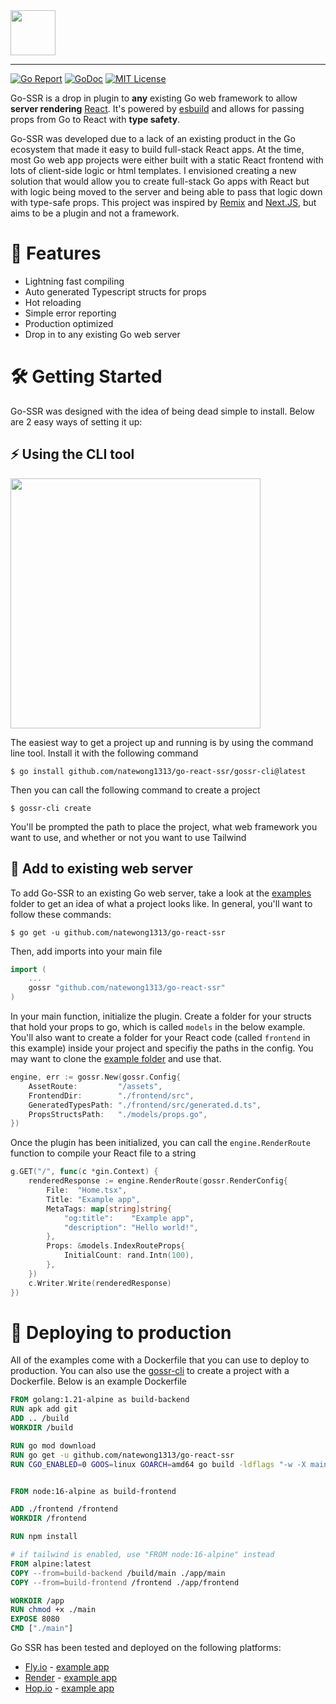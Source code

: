 <!-- # Go React SSR -->

<!-- Build Go powered React web apps with end to end type-safety -->
<img src="https://i.imgur.com/zrKSrny.png" height="72">

---

<p>
    <a href="https://goreportcard.com/report/github.com/natewong1313/go-react-ssr"><img src="https://goreportcard.com/badge/github.com/natewong1313/go-react-ssr" alt="Go Report"></a>
    <a href="https://pkg.go.dev/github.com/natewong1313/go-react-ssr?tab=doc"><img src="http://img.shields.io/badge/GoDoc-Reference-blue.svg" alt="GoDoc"></a>
    <a href="https://github.com/natewong1313/go-react-ssr/blob/master/LICENSE"><img src="https://img.shields.io/badge/License-MIT%202.0-blue.svg" alt="MIT License"></a>
</p>

Go-SSR is a drop in plugin to **any** existing Go web framework to allow **server rendering** [React](https://react.dev/). It's powered by [esbuild](https://esbuild.github.io/) and allows for passing props from Go to React with **type safety**.

<!--
# 💡 Overview -->

Go-SSR was developed due to a lack of an existing product in the Go ecosystem that made it easy to build full-stack React apps. At the time, most Go web app projects were either built with a static React frontend with lots of client-side logic or html templates. I envisioned creating a new solution that would allow you to create full-stack Go apps with React but with logic being moved to the server and being able to pass that logic down with type-safe props. This project was inspired by [Remix](https://remix.run/) and [Next.JS](https://nextjs.org/), but aims to be a plugin and not a framework.

# 📜 Features

- Lightning fast compiling
- Auto generated Typescript structs for props
- Hot reloading
- Simple error reporting
- Production optimized
- Drop in to any existing Go web server

<!-- _View more examples [here](github.com/natewong1313/go-react_old-ssr/examples)_ -->

# 🛠️ Getting Started

Go-SSR was designed with the idea of being dead simple to install. Below are 2 easy ways of setting it up:

## ⚡️ Using the CLI tool

<img src="https://i.imgur.com/mygp5BT.png" height="400" />

The easiest way to get a project up and running is by using the command line tool. Install it with the following command

```console
$ go install github.com/natewong1313/go-react-ssr/gossr-cli@latest
```

Then you can call the following command to create a project

```console
$ gossr-cli create
```

You'll be prompted the path to place the project, what web framework you want to use, and whether or not you want to use Tailwind

## 📝 Add to existing web server

To add Go-SSR to an existing Go web server, take a look at the [examples](/examples) folder to get an idea of what a project looks like. In general, you'll want to follow these commands:

```console
$ go get -u github.com/natewong1313/go-react-ssr
```

Then, add imports into your main file

```go
import (
	...
	gossr "github.com/natewong1313/go-react-ssr"
)
```

In your main function, initialize the plugin. Create a folder for your structs that hold your props to go, which is called `models` in the below example. You'll also want to create a folder for your React code (called `frontend` in this example) inside your project and specifiy the paths in the config. You may want to clone the [example folder](/examples/frontend/) and use that.

```go
engine, err := gossr.New(gossr.Config{
    AssetRoute:         "/assets",
    FrontendDir:        "./frontend/src",
    GeneratedTypesPath: "./frontend/src/generated.d.ts",
    PropsStructsPath:   "./models/props.go",
})
```

Once the plugin has been initialized, you can call the `engine.RenderRoute` function to compile your React file to a string

```go
g.GET("/", func(c *gin.Context) {
	renderedResponse := engine.RenderRoute(gossr.RenderConfig{
		File:  "Home.tsx", 
		Title: "Example app", 
		MetaTags: map[string]string{
			"og:title":    "Example app", 
			"description": "Hello world!",
		}, 
		Props: &models.IndexRouteProps{
			InitialCount: rand.Intn(100),
		},
	})
	c.Writer.Write(renderedResponse)
})
```

# 🚀 Deploying to production

All of the examples come with a Dockerfile that you can use to deploy to production. You can also use the [gossr-cli](#-using-the-cli-tool) to create a project with a Dockerfile.
Below is an example Dockerfile

```Dockerfile
FROM golang:1.21-alpine as build-backend
RUN apk add git
ADD .. /build
WORKDIR /build

RUN go mod download
RUN go get -u github.com/natewong1313/go-react-ssr
RUN CGO_ENABLED=0 GOOS=linux GOARCH=amd64 go build -ldflags "-w -X main.APP_ENV=production" -a -o main


FROM node:16-alpine as build-frontend

ADD ./frontend /frontend
WORKDIR /frontend

RUN npm install

# if tailwind is enabled, use "FROM node:16-alpine" instead
FROM alpine:latest
COPY --from=build-backend /build/main ./app/main
COPY --from=build-frontend /frontend ./app/frontend

WORKDIR /app
RUN chmod +x ./main
EXPOSE 8080
CMD ["./main"]
```

Go SSR has been tested and deployed on the following platforms:

- [Fly.io](https://fly.io/) - [example app](https://sparkling-smoke-7627.fly.dev/)
- [Render](https://render.com/) - [example app](https://my-gossr-test.onrender.com/)
- [Hop.io](https://hop.io/) - [example app](https://my-gossr-test.hop.sh/)
